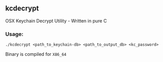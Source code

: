 ## kcdecrypt
OSX Keychain Decrypt Utility - Written in pure C

### Usage:
`./kcdecrypt <path_to_keychain-db> <path_to_output_db> <kc_password>`

Binary is compiled for `X86_64`
